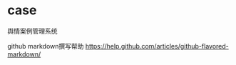 case
====

舆情案例管理系统

github markdown撰写帮助 https://help.github.com/articles/github-flavored-markdown/
